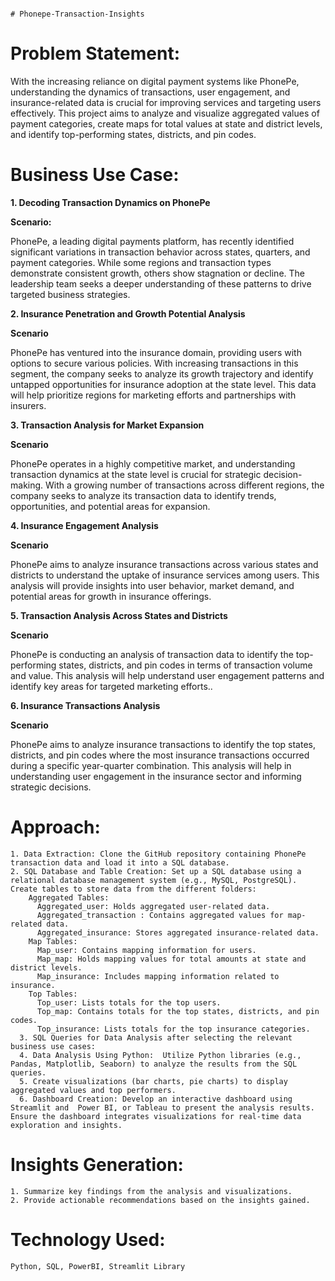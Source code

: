                                                                             # Phonepe-Transaction-Insights

# Problem Statement:

With the increasing reliance on digital payment systems like PhonePe, understanding the dynamics of transactions, user engagement, and insurance-related data is crucial for improving services and targeting users effectively. This project aims to analyze and visualize aggregated values of payment categories, create maps for total values at state and district levels, and identify top-performing states, districts, and pin codes.

# Business Use Case:

**1. Decoding Transaction Dynamics on PhonePe**

**Scenario:**

PhonePe, a leading digital payments platform, has recently identified significant variations in transaction behavior across states, quarters, and payment categories. While some regions and transaction types demonstrate consistent growth, others show stagnation or decline. The leadership team seeks a deeper understanding of these patterns to drive targeted business strategies.

**2. Insurance Penetration and Growth Potential Analysis**

**Scenario**

PhonePe has ventured into the insurance domain, providing users with options to secure various policies. With increasing transactions in this segment, the company seeks to analyze its growth trajectory and identify untapped opportunities for insurance adoption at the state level. This data will help prioritize regions for marketing efforts and partnerships with insurers.

**3. Transaction Analysis for Market Expansion**

**Scenario**

PhonePe operates in a highly competitive market, and understanding transaction dynamics at the state level is crucial for strategic decision-making. With a growing number of transactions across different regions, the company seeks to analyze its transaction data to identify trends, opportunities, and potential areas for expansion.

**4. Insurance Engagement Analysis**

**Scenario**

PhonePe aims to analyze insurance transactions across various states and districts to understand the uptake of insurance services among users. This analysis will provide insights into user behavior, market demand, and potential areas for growth in insurance offerings.

**5. Transaction Analysis Across States and Districts**

**Scenario**

PhonePe is conducting an analysis of transaction data to identify the top-performing states, districts, and pin codes in terms of transaction volume and value. This analysis will help understand user engagement patterns and identify key areas for targeted marketing efforts..

**6. Insurance Transactions Analysis**

**Scenario**

PhonePe aims to analyze insurance transactions to identify the top states, districts, and pin codes where the most insurance transactions occurred during a specific year-quarter combination. This analysis will help in understanding user engagement in the insurance sector and informing strategic decisions.

# Approach:

    1. Data Extraction: Clone the GitHub repository containing PhonePe transaction data and load it into a SQL database.
    2. SQL Database and Table Creation: Set up a SQL database using a relational database management system (e.g., MySQL, PostgreSQL). Create tables to store data from the different folders:
        Aggregated Tables:
          Aggregated_user: Holds aggregated user-related data.
          Aggregated_transaction : Contains aggregated values for map-related data.
          Aggregated_insurance: Stores aggregated insurance-related data.
        Map Tables:
          Map_user: Contains mapping information for users.
          Map_map: Holds mapping values for total amounts at state and district levels.
          Map_insurance: Includes mapping information related to insurance.
        Top Tables:
          Top_user: Lists totals for the top users.
          Top_map: Contains totals for the top states, districts, and pin codes.
          Top_insurance: Lists totals for the top insurance categories.
      3. SQL Queries for Data Analysis after selecting the relevant business use cases:
      4. Data Analysis Using Python:  Utilize Python libraries (e.g., Pandas, Matplotlib, Seaborn) to analyze the results from the SQL queries.
      5. Create visualizations (bar charts, pie charts) to display aggregated values and top performers.
      6. Dashboard Creation: Develop an interactive dashboard using Streamlit and  Power BI, or Tableau to present the analysis results. Ensure the dashboard integrates visualizations for real-time data exploration and insights.

# Insights Generation:
  
    1. Summarize key findings from the analysis and visualizations.
    2. Provide actionable recommendations based on the insights gained.

# Technology Used:

    Python, SQL, PowerBI, Streamlit Library
